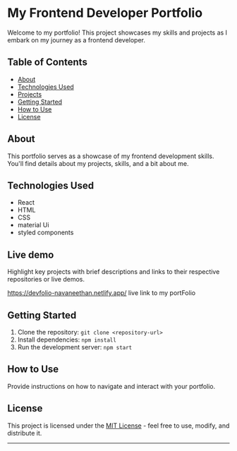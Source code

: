 # My Frontend Developer Portfolio

Welcome to my portfolio! This project showcases my skills and projects as I embark on my journey as a frontend developer.

## Table of Contents
- [About](#about)
- [Technologies Used](#technologies-used)
- [Projects](#projects)
- [Getting Started](#getting-started)
- [How to Use](#how-to-use)
- [License](#license)

## About
This portfolio serves as a showcase of my frontend development skills. You'll find details about my projects, skills, and a bit about me.

## Technologies Used
- React
- HTML
- CSS
- material Ui
- styled components

## Live demo
Highlight key projects with brief descriptions and links to their respective repositories or live demos.

https://devfolio-navaneethan.netlify.app/    live link to my portFolio


## Getting Started
1. Clone the repository: `git clone <repository-url>`
2. Install dependencies: `npm install`
3. Run the development server: `npm start`

## How to Use
Provide instructions on how to navigate and interact with your portfolio.

## License
This project is licensed under the [MIT License](LICENSE) - feel free to use, modify, and distribute it.

---
